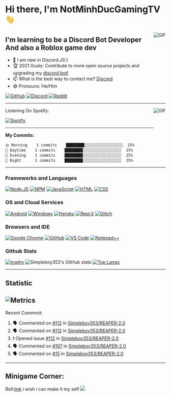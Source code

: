 # Hi there, I'm NotMinhDucGamingTV <img width="30px" src="https://github.com/SatYu26/SatYu26/raw/master/Assets/Hi.gif" />

<img align="right" alt="GIF" height="160px" src="https://octodex.github.com/images/daftpunktocat-guy.gif" />

## I'm learning to be a Discord Bot Developer And also a Roblox game dev

- 🌱 I am new in Discord.JS:)
- 🏆 2021 Goals: Contribute to more open source projects and upgrading my [discord bot!](https://discord.com/api/oauth2/authorize?client_id=892340813906968587&permissions=8&redirect_uri=https%3A%2F%2Fbotdashboard.minhducgaming.ihostfull.com%2Fthanks&scope=bot%20applications.commands)
- 📫 What is the best way to contact me? [Discord](https://discord.com/users/470047132670361610)
- 😄 Pronouns: He/Him

[![GitHub](https://img.shields.io/badge/Github-100000?style=for-the-badge&logo=github&logoColor=white)](https://github.com/1stminhcar)
[![Discord](https://img.shields.io/badge/Discord-7289DA?style=for-the-badge&logo=discord&logoColor=white)](https://discord.gg/YpbvvR9SX8)
[![Reddit](https://img.shields.io/badge/Reddit-FF4500?style=for-the-badge&logo=reddit&logoColor=white)](https://www.reddit.com/user/Unlikely-Agent)

---

<img align="right" alt="GIF" height="170px" src="https://media.giphy.com/media/J5B1Y8QZnzXXbLQIBu/giphy.gif" />
  Listening On Spotify:

[![Spotify](https://novatorem-kyzbk7wxl-bardiesel.vercel.app/api/spotify)](https://open.spotify.com/user/31xhadxgkhc6hcgu6qvu5snptxh4)

---
<!--START_SECTION:waka-->
**My Commits:** 

```text
🌞 Morning    1 commits    ████████░░░░░░░░░░░░░░░░░  25%
🌆 Daytime    1 commits    ████████░░░░░░░░░░░░░░░░░  25%
🌃 Evening    1 commits    ████████░░░░░░░░░░░░░░░░░  25%
🌙 Night      1 commits    ████████░░░░░░░░░░░░░░░░░  25%
```
<!--END_SECTION:waka-->

---

### Frameworks and Languages
[![Node.JS](https://img.shields.io/badge/Node.js-339933?style=for-the-badge&logo=nodedotjs&logoColor=white)](https://nodejs.org)
[![NPM](https://img.shields.io/badge/npm-CB3837?style=for-the-badge&logo=npm&logoColor=white)](https://npmjs.org)
[![JavaScript](https://img.shields.io/badge/JavaScript-F7DF1E?style=for-the-badge&logo=javascript&logoColor=white)](https://javascript.com)
[![HTML](https://img.shields.io/badge/HTML-E34F26?style=for-the-badge&logo=html5&logoColor=white)](https://html.spec.whatwg.org/multipage/)
[![CSS](https://img.shields.io/badge/CSS-1572B6?style=for-the-badge&logo=css3&logoColor=white)](https://w3.org/Style/CSS)

### OS and Cloud Services
[![Android](https://img.shields.io/badge/Android-3DDC84?style=for-the-badge&logo=android&logoColor=white)](https://android.com)
[![Windows](https://img.shields.io/badge/Windows-0078D6?style=for-the-badge&logo=windows&logoColor=white)](https://microsoft.com/windows)
[![Heroku](https://img.shields.io/badge/Heroku-430098?style=for-the-badge&logo=heroku&logoColor=white)](https://heroku.com)
[![Repl.it](https://img.shields.io/badge/replit-667881?style=for-the-badge&logo=replit&logoColor=white)](https://replit.com)
[![Glitch](https://img.shields.io/badge/Glitch-2800ff?style=for-the-badge&logo=glitch&logoColor=white)](https://glitch.com)

### Browsers and IDE
[![Google Chrome](https://img.shields.io/badge/Google_chrome-4285F4?style=for-the-badge&logo=Google-chrome&logoColor=white)](https://google.com/chrome/)
[![GitHub](https://img.shields.io/badge/Github-100000?style=for-the-badge&logo=github&logoColor=white)](https://github.com)
[![VS Code](https://img.shields.io/badge/Visual_Studio_Code-0078D4?style=for-the-badge&logo=visual%20studio%20code&logoColor=white)](https://code.visualstudio.com)
[![Notepad++](https://img.shields.io/badge/Notepad++-90E59A.svg?style=for-the-badge&logo=notepad%2B%2B&logoColor=black)](https://notepad-plus-plus.org)
### Github Stats
[![trophy](https://github-profile-trophy.vercel.app/?username=1stminhcar&theme=onedark&title=Joined2020,Commit,Followers,Repositories,Stars,PullRequest)](https://github.com/ryo-ma/github-profile-trophy)
![Simpleboy353's GitHub stats](https://github-readme-stats.vercel.app/api?username=1stminhcar&show_icons=true&theme=radical)
[![Top Langs](https://github-readme-stats.vercel.app/api/top-langs/?username=1stminhcar)](https://github.com/anuraghazra/github-readme-stats)

---
## Statistic
![Metrics](https://metrics.lecoq.io/1stminhcar?template=classic&config.timezone=Asia%2FHo_Chi_Minh)
---
Recent Commmit:
  <!--START_SECTION:activity-->
1. 🗣 Commented on [#112](https://github.com/Simpleboy353/REAPER-2.0/issues/112) in [Simpleboy353/REAPER-2.0](https://github.com/Simpleboy353/REAPER-2.0)
2. 🗣 Commented on [#112](https://github.com/Simpleboy353/REAPER-2.0/issues/112) in [Simpleboy353/REAPER-2.0](https://github.com/Simpleboy353/REAPER-2.0)
3. ❗️ Opened issue [#112](https://github.com/Simpleboy353/REAPER-2.0/issues/112) in [Simpleboy353/REAPER-2.0](https://github.com/Simpleboy353/REAPER-2.0)
4. 🗣 Commented on [#107](https://github.com/Simpleboy353/REAPER-2.0/issues/107) in [Simpleboy353/REAPER-2.0](https://github.com/Simpleboy353/REAPER-2.0)
5. 🗣 Commented on [#15](https://github.com/Simpleboy353/REAPER-2.0/issues/15) in [Simpleboy353/REAPER-2.0](https://github.com/Simpleboy353/REAPER-2.0)
<!--END_SECTION:activity-->

---
## Minigame Corner:
Roll:[link](https://github.com/benjaminsampica/benjaminsampica)
i wish i can make it my self
<img src="https://imgur.com/rilHVxA.png"/> 
